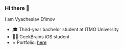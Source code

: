 ### Hi there 👋

I am Vyacheslav Efimov

* 🎓 Third-year bachelor student at ITMO University
* 👨‍💻 GeekBrains iOS student
* ⭐️ Portfolio: [here](https://slavafive.github.io/Portfolio/)
